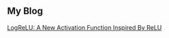 My Blog
----
[LogReLU: A New Activation Function Inspired By ReLU](https://microic.github.io/ai/log_relu)
